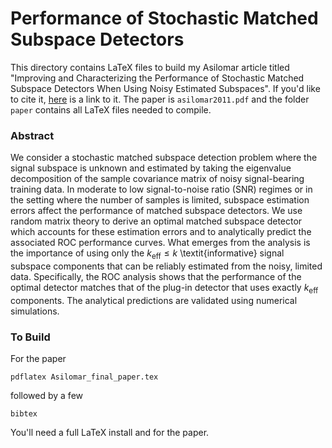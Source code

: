 # Performance of Stochastic Matched Subspace Detectors

This directory contains LaTeX files to build my Asilomar article titled "Improving and
Characterizing the Performance of Stochastic Matched Subspace Detectors When Using Noisy
Estimated Subspaces".  If you'd like to cite it,
[here](https://ieeexplore.ieee.org/abstract/document/6190352) is a link to it. The paper
is `asilomar2011.pdf` and the folder `paper` contains all LaTeX files needed to compile.

### Abstract

We consider a stochastic matched subspace detection problem where the signal subspace is
unknown and estimated by taking the eigenvalue decomposition of the sample covariance
matrix of noisy signal-bearing training data. In moderate to low signal-to-noise ratio
(SNR) regimes or in the setting where the number of samples is limited, subspace
estimation errors affect the performance of matched subspace detectors. We use random
matrix theory to derive an optimal matched subspace detector which accounts for these
estimation errors and to analytically predict the associated ROC performance curves. What
emerges from the analysis is the importance of using only the $k_\text{eff} \leq k$
\textit{informative} signal subspace components that can be reliably estimated from the
noisy, limited data. Specifically, the ROC analysis shows that the performance of the
optimal detector matches that of the plug-in detector that uses exactly $k_\text{eff}$
components. The analytical predictions are validated using numerical simulations.

### To Build
For the paper
```
pdflatex Asilomar_final_paper.tex
```
followed by a few
```
bibtex
```
You'll need a full LaTeX install and for the paper.